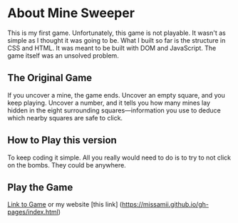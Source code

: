 # About Mine Sweeper
This is my first game. Unfortunately, this game is not playable. It wasn't as simple as I thought it was going to be. What I built so far is the structure in CSS and HTML. It was meant to be built with DOM and JavaScript. The game itself was an unsolved problem.

## The Original Game
If you uncover a mine, the game ends. Uncover an empty square, and you keep playing. Uncover a number, and it tells you how many mines lay hidden in the eight surrounding squares—information you use to deduce which nearby squares are safe to click.

## How to Play this version
To keep coding it simple. All you really would need to do is to try to not click on the bombs. They could be anywhere.


## Play the Game
[Link to Game](http://lotusandlupus.net/ga/msgame/) or my website [this link] (https://missamii.github.io/gh-pages/index.html)
